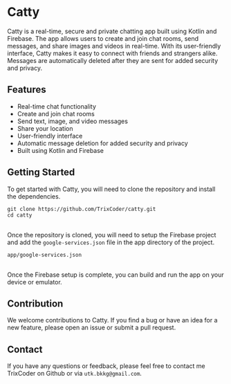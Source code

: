 # Catty
 
<p>Catty is a real-time, secure and private chatting app built using Kotlin and Firebase. The app allows users to create and join chat rooms, send messages, and share images and videos in real-time. With its user-friendly interface, Catty makes it easy to connect with friends and strangers alike. Messages are automatically deleted after they are sent for added security and privacy.</p>
<h2>Features</h2>
<ul>
  <li>Real-time chat functionality</li>
  <li>Create and join chat rooms</li>
  <li>Send text, image, and video messages</li>
  <li>Share your location</li>
  <li>User-friendly interface</li>
  <li>Automatic message deletion for added security and privacy</li>
  <li>Built using Kotlin and Firebase</li>
</ul>
<h2>Getting Started</h2>
<p>To get started with Catty, you will need to clone the repository and install the dependencies.</p>
<pre>
<code>git clone https://github.com/TrixCoder/catty.git
cd catty
</code>
</pre>
<p>Once the repository is cloned, you will need to setup the Firebase project and add the <code>google-services.json</code> file in the app directory of the project.</p>
<pre>
<code>app/google-services.json
</code>
</pre>
<p>Once the Firebase setup is complete, you can build and run the app on your device or emulator.</p>
<h2>Contribution</h2>
<p>We welcome contributions to Catty. If you find a bug or have an idea for a new feature, please open an issue or submit a pull request.</p>
<h2>Contact</h2>
<p>If you have any questions or feedback, please feel free to contact me TrixCoder on Github or via <code>utk.bkkg@gmail.com</code>.</p>
